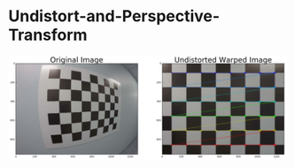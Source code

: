 # Undistort-and-Perspective-Transform
![original](https://github.com/SSN15/Undistort-and-Perspective-Transform/blob/master/original.png)
